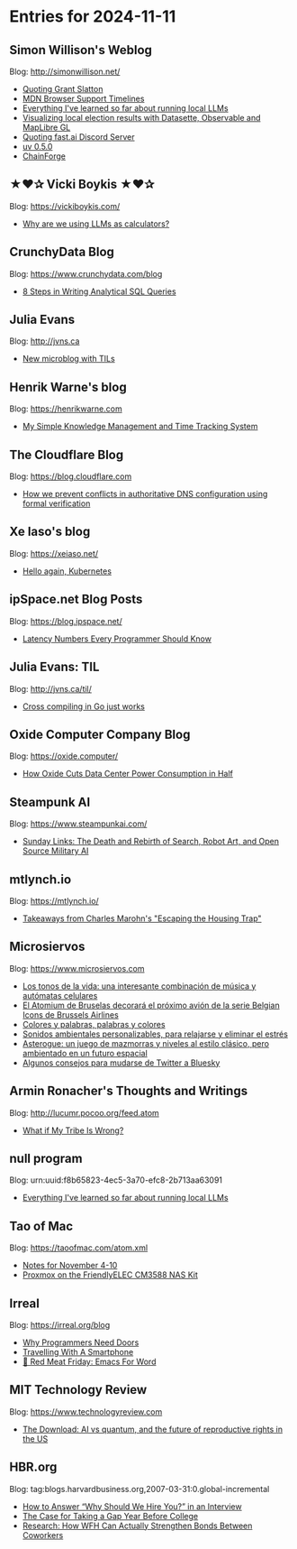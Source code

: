 # Entries for 2024-11-11
## Simon Willison's Weblog 
Blog: http://simonwillison.net/ 

- [Quoting Grant Slatton](https://simonwillison.net/2024/Nov/11/grant-slatton/#atom-everything)
- [MDN Browser Support Timelines](https://simonwillison.net/2024/Nov/11/mdn-browser-support-timelines/#atom-everything)
- [Everything I've learned so far about running local LLMs](https://simonwillison.net/2024/Nov/10/running-llms/#atom-everything)
- [Visualizing local election results with Datasette, Observable and MapLibre GL](https://simonwillison.net/2024/Nov/9/visualizing-local-election-results/#atom-everything)
- [Quoting fast.ai Discord Server](https://simonwillison.net/2024/Nov/9/fastai-discord-server/#atom-everything)
- [uv 0.5.0](https://simonwillison.net/2024/Nov/8/uv/#atom-everything)
- [ChainForge](https://simonwillison.net/2024/Nov/8/chainforge/#atom-everything)
## ★❤✰ Vicki Boykis ★❤✰ 
Blog: https://vickiboykis.com/ 

- [Why are we using LLMs as calculators?](https://vickiboykis.com/2024/11/09/why-are-we-using-llms-as-calculators/)
## CrunchyData Blog 
Blog: https://www.crunchydata.com/blog 

- [ 8 Steps in Writing Analytical SQL Queries ](https://www.crunchydata.com/blog/8-steps-in-writing-analytical-sql-queries)
## Julia Evans 
Blog: http://jvns.ca 

- [New microblog with TILs](https://jvns.ca/blog/2024/11/09/new-microblog/)
## Henrik Warne's blog 
Blog: https://henrikwarne.com 

- [My Simple Knowledge Management and Time Tracking System](https://henrikwarne.com/2024/11/09/my-simple-knowledge-management-and-time-tracking-system/)
##  The Cloudflare Blog  
Blog: https://blog.cloudflare.com 

- [How we prevent conflicts in authoritative DNS configuration using formal verification](https://blog.cloudflare.com/topaz-policy-engine-design)
## Xe Iaso's blog 
Blog: https://xeiaso.net/ 

- [Hello again, Kubernetes](https://xeiaso.net/blog/2024/hello-again-k8s/)
## ipSpace.net Blog Posts 
Blog: https://blog.ipspace.net/ 

- [Latency Numbers Every Programmer Should Know](https://blog.ipspace.net/2024/11/worth-reading-latency-numbers-programmers-should-know/?utm_source=atom_feed)
## Julia Evans: TIL 
Blog: http://jvns.ca/til/ 

- [Cross compiling in Go just works](https://jvns.ca/til/cross-compiling-in-go-just-works/)
## Oxide Computer Company Blog 
Blog: https://oxide.computer/ 

- [How Oxide Cuts Data Center Power Consumption in Half](https://oxide.computer/blog/how-oxide-cuts-data-center-power-consumption-in-half)
## Steampunk AI 
Blog: https://www.steampunkai.com/ 

- [Sunday Links: The Death and Rebirth of Search, Robot Art, and Open Source Military AI](https://www.steampunkai.com/sunday-links-the-death-and-rebirth-of-search-robot-art-and-open-source-military-ai/)
## mtlynch.io 
Blog: https://mtlynch.io/ 

- [Takeaways from Charles Marohn's "Escaping the Housing Trap"](https://mtlynch.io/notes/marohn-housing-trap/)
## Microsiervos 
Blog: https://www.microsiervos.com 

- [Los tonos de la vida: una interesante combinación de música y autómatas celulares](https://www.microsiervos.com/archivo/juegos-y-diversion/tonos-vida-musica-automatas-celulares.html)
- [El Atomium de Bruselas decorará el próximo avión de la serie Belgian Icons de Brussels Airlines](https://www.microsiervos.com/archivo/aerotrastorno/atomium-bruselas-avion-belgian-icons-brussels-airlines.html)
- [Colores y palabras, palabras y colores](https://www.microsiervos.com/archivo/juegos-y-diversion/colores-palabras.html)
- [Sonidos ambientales personalizables, para relajarse y eliminar el estrés](https://www.microsiervos.com/archivo/internet/sonidos-ambientales-personalizables-relajarse.html)
- [Asterogue: un juego de mazmorras y niveles al estilo clásico, pero ambientado en un futuro espacial](https://www.microsiervos.com/archivo/juegos-y-diversion/asterogue-juego-mazmorras-niveles-futuro-espacial.html)
- [Algunos consejos para mudarse de Twitter a Bluesky](https://www.microsiervos.com/archivo/internet/consejos-mudarse-twitter-bluesky.html)
## Armin Ronacher's Thoughts and Writings 
Blog: http://lucumr.pocoo.org/feed.atom 

- [What if My Tribe Is Wrong?](http://lucumr.pocoo.org/2024/11/8/what-if-my-tribe-is-wrong)
## null program 
Blog: urn:uuid:f8b65823-4ec5-3a70-efc8-2b713aa63091 

- [Everything I've learned so far about running local LLMs](https://nullprogram.com/blog/2024/11/10/)
## Tao of Mac 
Blog: https://taoofmac.com/atom.xml 

- [Notes for November 4-10](https://taoofmac.com/space/notes/2024/11/10/1700)
- [Proxmox on the FriendlyELEC CM3588 NAS Kit](https://taoofmac.com/space/notes/2024/11/09/1940)
## Irreal 
Blog: https://irreal.org/blog 

- [Why Programmers Need Doors](https://irreal.org/blog/?p=12571)
- [Travelling With A Smartphone](https://irreal.org/blog/?p=12568)
- [🥩 Red Meat Friday: Emacs For Word](https://irreal.org/blog/?p=12566)
## MIT Technology Review 
Blog: https://www.technologyreview.com 

- [The Download: AI vs quantum, and the future of reproductive rights in the US](https://www.technologyreview.com/2024/11/08/1106759/the-download-ai-vs-quantum-and-the-future-of-reproductive-rights-in-the-us/)
## HBR.org 
Blog: tag:blogs.harvardbusiness.org,2007-03-31:0.global-incremental 

- [How to Answer “Why Should We Hire You?” in an Interview](https://hbr.org/2024/11/how-to-answer-why-should-we-hire-you-in-an-interview)
- [The Case for Taking a Gap Year Before College](https://hbr.org/2024/11/the-case-for-taking-a-gap-year-before-college)
- [Research: How WFH Can Actually Strengthen Bonds Between Coworkers](https://hbr.org/2024/11/research-how-wfh-can-actually-strengthen-bonds-between-coworkers)